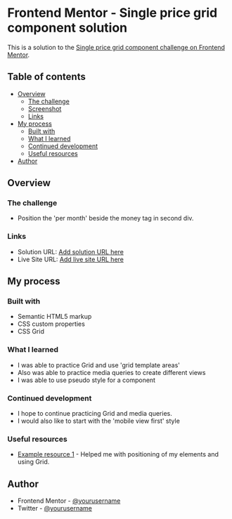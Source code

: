 # Frontend Mentor - Single price grid component solution

This is a solution to the [Single price grid component challenge on Frontend Mentor](https://www.frontendmentor.io/challenges/single-price-grid-component-5ce41129d0ff452fec5abbbc).

## Table of contents

- [Overview](#overview)
  - [The challenge](#the-challenge)
  - [Screenshot](#screenshot)
  - [Links](#links)
- [My process](#my-process)
  - [Built with](#built-with)
  - [What I learned](#what-i-learned)
  - [Continued development](#continued-development)
  - [Useful resources](#useful-resources)
- [Author](#author)

## Overview

### The challenge

- Position the 'per month' beside the money tag in second div.


### Links

- Solution URL: [Add solution URL here](https://your-solution-url.com)
- Live Site URL: [Add live site URL here](https://your-live-site-url.com)

## My process

### Built with

- Semantic HTML5 markup
- CSS custom properties
- CSS Grid

### What I learned

- I was able to practice Grid and use 'grid template areas'
- Also was able to practice media queries to create different views
- I was able to use pseudo style for a component


### Continued development

- I hope to continue practicing Grid and media queries.
- I would also like to start with the 'mobile view first' style

### Useful resources

- [Example resource 1](https://css-tricks.com) - Helped me with positioning of my elements and using Grid.

## Author

- Frontend Mentor - [@yourusername](https://www.frontendmentor.io/profile/yourusername)
- Twitter - [@yourusername](https://www.twitter.com/NELtheDev)
